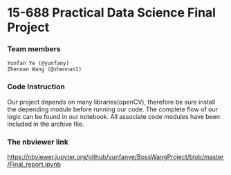 # 15-688 Practical Data Science Final Project
### Team members
    Yunfan Ye (@yunfany)
    Zhennan Wang (@zhennan1)

### Code Instruction
Our project depends on many libraries(openCV), therefore be sure install the depending module before running our code. The complete flow of our logic can be found in our notebook. All associate code modules have been included in the archive file. 

### The nbviewer link
https://nbviewer.jupyter.org/github/yunfanye/BossWangProject/blob/master/Final_report.ipynb
